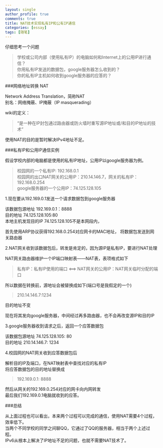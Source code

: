 ```yaml
---
layout: single
author_profile: true
comments: true
title: NAT技术实现私有IP和公有IP通信
categories: [essay]
tags: [随笔]
---
```


仔细思考一个问题

> 学校或公司内部（使用私有IP）的电脑如何和Internet上的公用IP进行通信？  
  你用私有IP发送的数据包，google服务器怎么收到的？   
  你的私有IP主机如何收到google服务器的应答的？   

###网络地址转换 NAT 

Network Address Translation，简称NAT  
别名：网络掩蔽、IP掩蔽（IP masquerading）   

wiki的定义：  

> “是一种在IP封包通过路由器或防火墙时重写源IP地址或/和目的IP地址的技术”

使用NAT的目的是暂时解决IPv4地址不足。   

###私有IP和公用IP通信实例 

假设学校内部的电脑都是使用的私有IP地址，公用IP以google服务器为例。 

> 校园网的一个私有IP: 192.168.0.1   
  校园网的出口NAT网关的公用IP：210.14.146.7，网关的私有IP：192.168.0.254  
  google服务器的一个公用IP：74.125.128.105   

1.现在要从192.169.0.1发送一个请求数据包到google服务器  

该数据包源地址 192.169.0.1：8888   
目的地址 74.125.128.105:80  
本地主机发现目的IP 74.125.128.105不是本网段内，   

首先使用ARP协议获得192.168.0.254对应网卡的MAC地址，
将数据包发送到网关路由器

2.NAT网关收到该数据包后，转发是肯定的，因为源IP是私有IP，要进行NAT处理   

NAT网关路由器维护一个IP端口映射表——NAT表，表项格式如下   

> 私有IP：私有IP使用的端口 <==> NAT网关的公用IP：NAT网关临时分配的端口

所以数据在转换前，源地址会被替换成如下(端口号是我假定的一个)  

> 210.14.146.7:1234

目的地址不变

现在将其发向google服务器，中间经过再多路由器，也不会再改变源IP和目的IP

3.google服务器收到请求之后，返回一个应答数据包  

该数据包源地址 74.125.128.105: 80   
目的地址 210.14.146.7: 1234  

4.校园网的NAT网关收到应答数据包后   

解析目的IP及端口，在NAT映射表中查找对应的私有IP  
将应答数据包的目的地址替换成

> 192.169.0.1: 8888  

然后从网关的192.169.0.254对应的网卡向内网转发   
最后我们192.169.0.1电脑就收到的应答。   

###总结

从上面过程也可以看出，本来两个过程可以完成的通信，使用NAT需要4个过程，效率低下。  
当两个不同学校的同学之间聊QQ，它通过了QQ的服务器，相当于两个上述过程。  
IPv6从根本上解决了IP地址不足的问题，也就不需要NAT技术了。  

